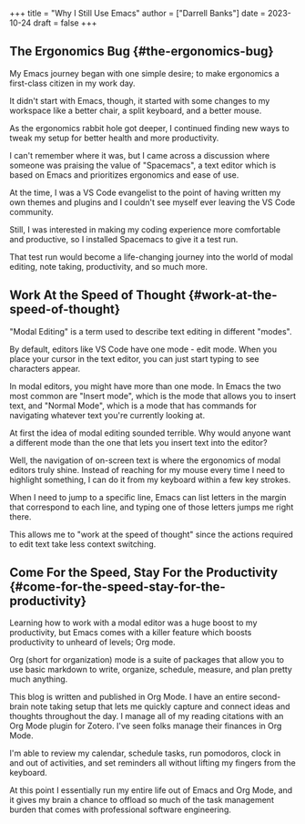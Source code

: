 +++
title = "Why I Still Use Emacs"
author = ["Darrell Banks"]
date = 2023-10-24
draft = false
+++

## The Ergonomics Bug {#the-ergonomics-bug}

My Emacs journey began with one simple desire; to make ergonomics a first-class
citizen in my work day.

It didn't start with Emacs, though, it started with some changes to my workspace
like a better chair, a split keyboard, and a better mouse.

As the ergonomics rabbit hole got deeper, I continued finding new ways to tweak
my setup for better health and more productivity.

I can't remember where it was, but I came across a discussion where someone was
praising the value of "Spacemacs", a text editor which is based on Emacs
and prioritizes ergonomics and ease of use.

At the time, I was a VS Code evangelist to the point of having written my own
themes and plugins and I couldn't see myself ever leaving the VS Code community.

Still, I was interested in making my coding experience more comfortable and productive,
so I installed Spacemacs to give it a test run.

That test run would become a life-changing journey into the world of modal editing,
note taking, productivity, and so much more.


## Work At the Speed of Thought {#work-at-the-speed-of-thought}

"Modal Editing" is a term used to describe text editing in different "modes".

By default, editors like VS Code have one mode - edit mode. When you place your cursor
in the text editor, you can just start typing to see characters appear.

In modal editors, you might have more than one mode. In Emacs the two most common are "Insert mode",
which is the mode that allows you to insert text, and "Normal Mode", which is a mode that has commands
for navigating whatever text you're currently looking at.

At first the idea of modal editing sounded terrible. Why would anyone want a different mode
than the one that lets you insert text into the editor?

Well, the navigation of on-screen text is where the ergonomics of modal editors truly shine. Instead of reaching
for my mouse every time I need to highlight something, I can do it from my keyboard within a few key strokes.

When I need to jump to a specific line, Emacs can list letters in the margin that correspond to each line,
and typing one of those letters jumps me right there.

This allows me to "work at the speed of thought" since the actions required to edit text take less context
switching.


## Come For the Speed, Stay For the Productivity {#come-for-the-speed-stay-for-the-productivity}

Learning how to work with a modal editor was a huge boost to my productivity, but Emacs comes with
a killer feature which boosts productivity to unheard of levels; Org mode.

Org (short for organization) mode is a suite of packages that allow you to use basic markdown to write, organize,
schedule, measure, and plan pretty much anything.

This blog is written and published in Org Mode. I have an entire second-brain note taking setup that lets me
quickly capture and connect ideas and thoughts throughout the day. I manage all of my reading citations with
an Org Mode plugin for Zotero. I've seen folks manage their finances in Org Mode.

I'm able to review my calendar, schedule tasks, run pomodoros, clock in and out of activities, and set reminders
all without lifting my fingers from the keyboard.

At this point I essentially run my entire life out of Emacs and Org Mode, and it gives my brain a chance to offload
so much of the task management burden that comes with professional software engineering.
